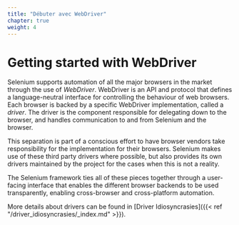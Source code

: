 ```yaml
---
title: "Débuter avec WebDriver"
chapter: true
weight: 4
---
```


# Getting started with WebDriver

Selenium supports automation of all the major browsers in the market
through the use of _WebDriver_.
WebDriver is an API and protocol that defines a language-neutral interface
for controlling the behaviour of web browsers.
Each browser is backed by a specific WebDriver implementation, called a *driver*.
The driver is the component responsible for delegating down to the browser,
and handles communication to and from Selenium and the browser.

This separation is part of a conscious effort to have browser vendors
take responsibility for the implementation for their browsers.
Selenium makes use of these third party drivers where possible,
but also provides its own drivers maintained by the project
for the cases when this is not a reality.

The Selenium framework ties all of these pieces together
through a user-facing interface that enables the different browser backends
to be used transparently,
enabling cross-browser and cross-platform automation.

More details about drivers can be found in 
[Driver Idiosyncrasies]({{< ref "/driver_idiosyncrasies/_index.md" >}}).